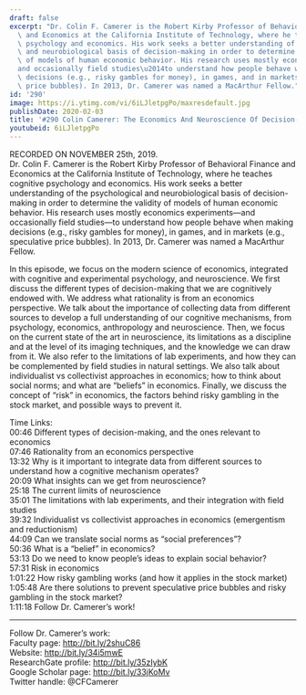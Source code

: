 ```yaml
---
draft: false
excerpt: "Dr. Colin F. Camerer is the Robert Kirby Professor of Behavioral Finance\
  \ and Economics at the California Institute of Technology, where he teaches cognitive\
  \ psychology and economics. His work seeks a better understanding of the psychological\
  \ and neurobiological basis of decision-making in order to determine the validity\
  \ of models of human economic behavior. His research uses mostly economics experiments\u2014\
  and occasionally field studies\u2014to understand how people behave when making\
  \ decisions (e.g., risky gambles for money), in games, and in markets (e.g., speculative\
  \ price bubbles). In 2013, Dr. Camerer was named a MacArthur Fellow."
id: '290'
image: https://i.ytimg.com/vi/6iLJletpgPo/maxresdefault.jpg
publishDate: 2020-02-03
title: '#290 Colin Camerer: The Economics And Neuroscience Of Decision-Making'
youtubeid: 6iLJletpgPo
---
```

<div class="timelinks">

RECORDED ON NOVEMBER 25th, 2019.  
Dr. Colin F. Camerer is the Robert Kirby Professor of Behavioral Finance and Economics at the California Institute of Technology, where he teaches cognitive psychology and economics. His work seeks a better understanding of the psychological and neurobiological basis of decision-making in order to determine the validity of models of human economic behavior. His research uses mostly economics experiments—and occasionally field studies—to understand how people behave when making decisions (e.g., risky gambles for money), in games, and in markets (e.g., speculative price bubbles). In 2013, Dr. Camerer was named a MacArthur Fellow.

In this episode, we focus on the modern science of economics, integrated with cognitive and experimental psychology, and neuroscience. We first discuss the different types of decision-making that we are cognitively endowed with. We address what rationality is from an economics perspective. We talk about the importance of collecting data from different sources to develop a full understanding of our cognitive mechanisms, from psychology, economics, anthropology and neuroscience. Then, we focus on the current state of the art in neuroscience, its limitations as a discipline and at the level of its imaging techniques, and the knowledge we can draw from it. We also refer to the limitations of lab experiments, and how they can be complemented by field studies in natural settings. We also talk about individualist vs collectivist approaches in economics; how to think about social norms; and what are “beliefs” in economics. Finally, we discuss the concept of “risk” in economics, the factors behind risky gambling in the stock market, and possible ways to prevent it.

Time Links:  
<time>00:46</time> Different types of decision-making, and the ones relevant to economics  
<time>07:46</time> Rationality from an economics perspective  
<time>13:32</time> Why is it important to integrate data from different sources to understand how a cognitive mechanism operates?  
<time>20:09</time> What insights can we get from neuroscience?  
<time>25:18</time> The current limits of neuroscience  
<time>35:01</time> The limitations with lab experiments, and their integration with field studies  
<time>39:32</time> Individualist vs collectivist approaches in economics (emergentism and reductionism)   
<time>44:09</time> Can we translate social norms as “social preferences”?  
<time>50:36</time> What is a “belief” in economics?  
<time>53:13</time> Do we need to know people’s ideas to explain social behavior?  
<time>57:31</time> Risk in economics  
<time>1:01:22</time> How risky gambling works (and how it applies in the stock market)  
<time>1:05:48</time> Are there solutions to prevent speculative price bubbles and risky gambling in the stock market?  
<time>1:11:18</time> Follow Dr. Camerer’s work!

---

Follow Dr. Camerer’s work:  
Faculty page: http://bit.ly/2shuC86  
Website: http://bit.ly/34i5mwE  
ResearchGate profile: http://bit.ly/35zIybK  
Google Scholar page: http://bit.ly/33jKoMv  
Twitter handle: @CFCamerer
</div>


